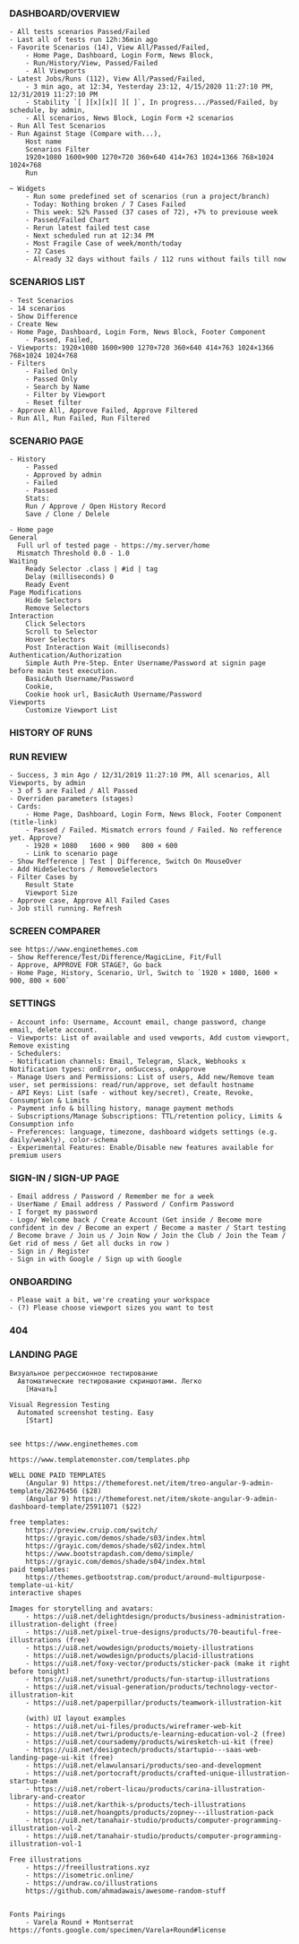 ### DASHBOARD/OVERVIEW

    - All tests scenarios Passed/Failed
    - Last all of tests run 12h:36min ago
    - Favorite Scenarios (14), View All/Passed/Failed, 
        - Home Page, Dashboard, Login Form, News Block, 
        - Run/History/View, Passed/Failed
        - All Viewports
    - Latest Jobs/Runs (112), View All/Passed/Failed, 
        - 3 min ago, at 12:34, Yesterday 23:12, 4/15/2020 11:27:10 PM, 12/31/2019 11:27:10 PM
        - Stability `[ ][x][x][ ][ ]`, In progress.../Passed/Failed, by schedule, by admin,   
        - All scenarios, News Block, Login Form +2 scenarios
    - Run All Test Scenarios
    - Run Against Stage (Compare with...), 
        Host name 
        Scenarios Filter
        1920×1080 1600×900 1270×720 360×640 414×763 1024×1366 768×1024 1024×768
        Run
        
    ~ Widgets
        - Run some predefined set of scenarios (run a project/branch)
        - Today: Nothing broken / 7 Cases Failed
        - This week: 52% Passed (37 cases of 72), +7% to previouse week
        - Passed/Failed Chart
        - Rerun latest failed test case
        - Next scheduled run at 12:34 PM
        - Most Fragile Case of week/month/today
        - 72 Cases 
        - Already 32 days without fails / 112 runs without fails till now


### SCENARIOS LIST
    
    - Test Scenarios
    - 14 scenarios
    - Show Difference
    - Create New
    - Home Page, Dashboard, Login Form, News Block, Footer Component
        - Passed, Failed, 
    - Viewports: 1920×1080 1600×900 1270×720 360×640 414×763 1024×1366 768×1024 1024×768
    - Filters
        - Failed Only
        - Passed Only
        - Search by Name
        - Filter by Viewport
        - Reset filter
    - Approve All, Approve Failed, Approve Filtered
    - Run All, Run Failed, Run Filtered    

### SCENARIO PAGE

    - History
        - Passed
        - Approved by admin
        - Failed
        - Passed
        Stats: 
        Run / Approve / Open History Record
        Save / Clone / Delele 

    - Home page
    General
      Full url of tested page - https://my.server/home
      Mismatch Threshold 0.0 - 1.0
    Waiting
        Ready Selector .class | #id | tag
        Delay (milliseconds) 0
        Ready Event
    Page Modifications
        Hide Selectors
        Remove Selectors
    Interaction
        Click Selectors
        Scroll to Selector
        Hover Selectors
        Post Interaction Wait (milliseconds)
    Authentication/Authorization
        Simple Auth Pre-Step. Enter Username/Password at signin page before main test execution.
        BasicAuth Username/Password
        Cookie,
        Cookie hook url, BasicAuth Username/Password
    Viewports
        Customize Viewport List


### HISTORY OF RUNS

### RUN REVIEW
    
    - Success, 3 min Ago / 12/31/2019 11:27:10 PM, All scenarios, All Viewports, by admin
    - 3 of 5 are Failed / All Passed
    - Overriden parameters (stages)
    - Cards:
        - Home Page, Dashboard, Login Form, News Block, Footer Component (title-link)
        - Passed / Failed. Mismatch errors found / Failed. No refference yet. Approve?
        - 1920 × 1080   1600 × 900   800 × 600
        - Link to scenario page
    - Show Refference | Test | Difference, Switch On MouseOver
    - Add HideSelectors / RemoveSelectors
    - Filter Cases by 
        Result State
        Viewport Size
    - Approve case, Approve All Failed Cases
    - Job still running. Refresh

### SCREEN COMPARER
    see https://www.enginethemes.com
    - Show Refference/Test/Difference/MagicLine, Fit/Full
    - Approve, APPROVE FOR STAGE?, Go back
    - Home Page, History, Scenario, Url, Switch to `1920 × 1080, 1600 × 900, 800 × 600`
    
### SETTINGS
    - Account info: Username, Account email, change password, change email, delete account.
    - Viewports: List of available and used vewports, Add custom viewport, Remove existing
    - Schedulers:
    - Notification channels: Email, Telegram, Slack, Webhooks x Notification types: onError, onSuccess, onApprove
    - Manage Users and Permissions: List of users, Add new/Remove team user, set permissions: read/run/approve, set default hostname
    - API Keys: List (safe - without key/secret), Create, Revoke, Consumption & Limits
    - Payment info & billing history, manage payment methods
    - Subscriptions/Manage Subscriptions: TTL/retention policy, Limits & Consumption info
    - Preferences: language, timezone, dashboard widgets settings (e.g. daily/weakly), color-schema
    - Experimental Features: Enable/Disable new features available for premium users


### SIGN-IN / SIGN-UP PAGE
    - Email address / Password / Remember me for a week
    - UserName / Email address / Password / Confirm Password
    - I forget my password
    - Logo/ Welcome back / Create Account (Get inside / Become more confident in dev / Become an expert / Become a master / Start testing / Become brave / Join us / Join Now / Join the Club / Join the Team / Get rid of mess / Get all ducks in row )
    - Sign in / Register 
    - Sign in with Google / Sign up with Google


### ONBOARDING
    - Please wait a bit, we're creating your workspace
    - (?) Please choose viewport sizes you want to test

    
### 404

### LANDING PAGE

    Визуальное регрессионное тестирование
      Автоматические тестирование скриншотами. Легко
        [Начать]
        
    Visual Regression Testing
      Automated screenshot testing. Easy
        [Start]


    see https://www.enginethemes.com
    
    https://www.templatemonster.com/templates.php
    
    WELL DONE PAID TEMPLATES
        (Angular 9) https://themeforest.net/item/treo-angular-9-admin-template/26276456 ($28)
        (Angular 9) https://themeforest.net/item/skote-angular-9-admin-dashboard-template/25911071 ($22)
    
    free templates:
        https://preview.cruip.com/switch/
        https://grayic.com/demos/shade/s03/index.html
        https://grayic.com/demos/shade/s02/index.html
        https://www.bootstrapdash.com/demo/simple/
        https://grayic.com/demos/shade/s04/index.html
    paid templates:
        https://themes.getbootstrap.com/product/around-multipurpose-template-ui-kit/
    interactive shapes
    
    Images for storytelling and avatars:
        - https://ui8.net/delightdesign/products/business-administration-illustration-delight (free)
        - https://ui8.net/pixel-true-designs/products/70-beautiful-free-illustrations (free)
        - https://ui8.net/wowdesign/products/moiety-illustrations
        - https://ui8.net/wowdesign/products/placid-illustrations
        - https://ui8.net/foxy-vector/products/sticker-pack (make it right before tonight)
        - https://ui8.net/sunethrt/products/fun-startup-illustrations
        - https://ui8.net/visual-generation/products/technology-vector-illustration-kit
        - https://ui8.net/paperpillar/products/teamwork-illustration-kit
        
        (with) UI layout examples
        - https://ui8.net/ui-files/products/wireframer-web-kit
        - https://ui8.net/twri/products/e-learning-education-vol-2 (free)
        - https://ui8.net/coursademy/products/wiresketch-ui-kit (free)
        - https://ui8.net/designtech/products/startupio---saas-web-landing-page-ui-kit (free)
        - https://ui8.net/elawulansari/products/seo-and-development
        - https://ui8.net/portocraft/products/crafted-unique-illustration-startup-team
        - https://ui8.net/robert-licau/products/carina-illustration-library-and-creator
        - https://ui8.net/karthik-s/products/tech-illustrations
        - https://ui8.net/hoangpts/products/zopney---illustration-pack
        - https://ui8.net/tanahair-studio/products/computer-programming-illustration-vol-2
        - https://ui8.net/tanahair-studio/products/computer-programming-illustration-vol-1

    Free illustrations    
        - https://freeillustrations.xyz
        - https://isometric.online/
        - https://undraw.co/illustrations
        https://github.com/ahmadawais/awesome-random-stuff
    
    
    Fonts Pairings
        - Varela Round + Montserrat https://fonts.google.com/specimen/Varela+Round#license

